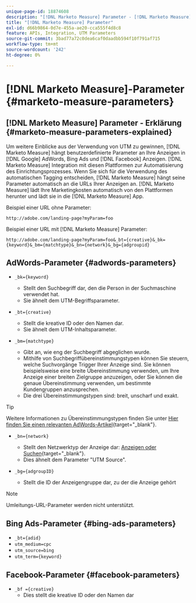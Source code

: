 ```yaml
---
unique-page-id: 18874608
description: "[!DNL Marketo Measure] Parameter - [!DNL Marketo Measure] - Produktdokumentation"
title: "[!DNL Marketo Measure] Parameter"
exl-id: d66b9864-0d7e-455a-ae20-cca555f4d8c8
feature: APIs, Integration, UTM Parameters
source-git-commit: 3bad77a72c0dea6caf0daadbb594f10f791af715
workflow-type: tm+mt
source-wordcount: '242'
ht-degree: 0%

---
```


# [!DNL Marketo Measure]-Parameter {#marketo-measure-parameters}

## [!DNL Marketo Measure] Parameter - Erklärung {#marketo-measure-parameters-explained}

Um weitere Einblicke aus der Verwendung von UTM zu gewinnen, [!DNL Marketo Measure] hängt benutzerdefinierte Parameter an Ihre Anzeigen in [!DNL Google] AdWords, Bing Ads und [!DNL Facebook] Anzeigen. [!DNL Marketo Measure] Integration mit diesen Plattformen zur Automatisierung des Einrichtungsprozesses. Wenn Sie sich für die Verwendung des automatischen Tagging entscheiden, [!DNL Marketo Measure] hängt seine Parameter automatisch an die URLs Ihrer Anzeigen an. [!DNL Marketo Measure] lädt Ihre Marketingkosten automatisch von den Plattformen herunter und lädt sie in die [!DNL Marketo Measure] App.

Beispiel einer URL ohne Parameter:

`http://adobe.com/landing-page?myParam=foo`

Beispiel einer URL mit [!DNL Marketo Measure] Parameter:

`http://adobe.com/landing-page?myParam=foo&_bt={creative}&_bk={keyword}&_bm={matchtype}&_bn={network}&_bg={adgroupid}`

## AdWords-Parameter {#adwords-parameters}

* `_bk={keyword}`
   * Stellt den Suchbegriff dar, den die Person in der Suchmaschine verwendet hat.
   * Sie ähnelt dem UTM-Begriffsparameter.

* `_bt={creative}`
   * Stellt die kreative ID oder den Namen dar.
   * Sie ähnelt dem UTM-Inhaltsparameter.

* `_bm={matchtype}`
   * Gibt an, wie eng der Suchbegriff abgeglichen wurde.
   * Mithilfe von Suchbegriffübereinstimmungstypen können Sie steuern, welche Suchvorgänge Trigger Ihrer Anzeige sind. Sie können beispielsweise eine breite Übereinstimmung verwenden, um Ihre Anzeige einer breiten Zielgruppe anzuzeigen, oder Sie können die genaue Übereinstimmung verwenden, um bestimmte Kundengruppen anzusprechen.
   * Die drei Übereinstimmungstypen sind: breit, unscharf und exakt.

>[!TIP]
>
>Weitere Informationen zu Übereinstimmungstypen finden Sie unter [Hier finden Sie einen relevanten AdWords-Artikel](https://support.google.com/adwords/answer/2497836?hl=en){target="_blank"}.

* `_bn={network}`
   * Stellt den Netzwerktyp der Anzeige dar: [Anzeigen oder Suchen](https://support.google.com/adwords/answer/1752334?hl=en){target="_blank"}.
   * Dies ähnelt dem Parameter &quot;UTM Source&quot;.

* `_bg={adgroupID}`
   * Stellt die ID der Anzeigengruppe dar, zu der die Anzeige gehört

>[!NOTE]
>
>Umleitungs-URL-Parameter werden nicht unterstützt.

## Bing Ads-Parameter {#bing-ads-parameters}

* `_bt={adid}`
* `utm_medium=cpc`
* `utm_source=bing`
* `utm_term={keyword}`

## Facebook-Parameter {#facebook-parameters}

* `_bf ={creative}`
   * Dies stellt die kreative ID oder den Namen dar
